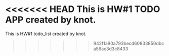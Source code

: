 <<<<<<< HEAD
This is HW#1 TODO APP created by knot.
=======
This is HW#1 todo_list  created by knot.
>>>>>>> 942f1a90a793becd60833850dbca56ac3d3c8433

